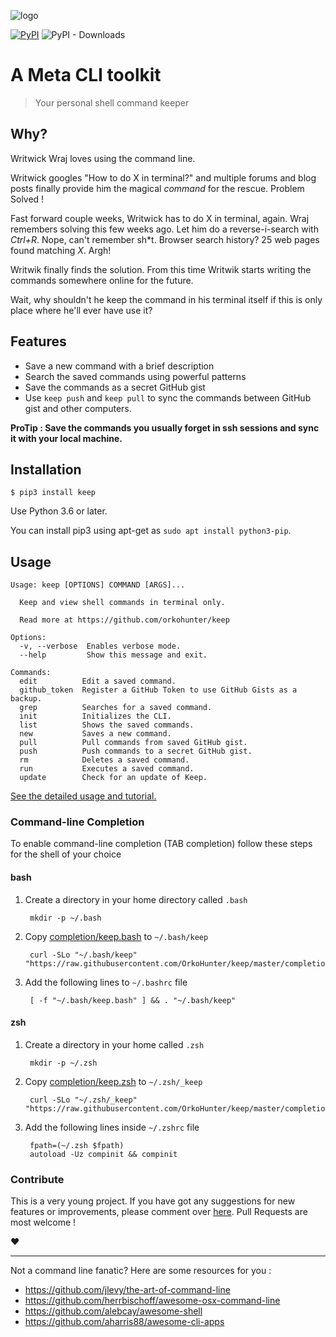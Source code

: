 ![logo](https://raw.githubusercontent.com/OrkoHunter/keep/master/data/logo.png)

[![PyPI](https://img.shields.io/pypi/v/keep)](https://github.com/orkohunter/keep/releases) ![PyPI - Downloads](https://img.shields.io/pypi/dm/keep)

# A Meta CLI toolkit

> Your personal shell command keeper

## Why?

Writwick Wraj loves using the command line.

Writwick googles \"How to do X in terminal?\" and multiple forums and
blog posts finally provide him the magical _command_ for the rescue.
Problem Solved !

Fast forward couple weeks, Writwick has to do X in terminal, again. Wraj
remembers solving this few weeks ago. Let him do a reverse-i-search with
_Ctrl+R_. Nope, can\'t remember sh\*t. Browser search history? 25 web
pages found matching _X_. Argh!

Writwik finally finds the solution. From this time Writwik starts
writing the commands somewhere online for the future.

Wait, why shouldn\'t he keep the command in his terminal itself if this
is only place where he\'ll ever have use it?

## Features

- Save a new command with a brief description
- Search the saved commands using powerful patterns
- Save the commands as a secret GitHub gist
- Use `keep push` and `keep pull` to sync the commands between GitHub
  gist and other computers.

**ProTip : Save the commands you usually forget in ssh sessions and sync
it with your local machine.**

## Installation

    $ pip3 install keep

Use Python 3.6 or later.

You can install pip3 using apt-get as `sudo apt install python3-pip`.

## Usage

    Usage: keep [OPTIONS] COMMAND [ARGS]...

      Keep and view shell commands in terminal only.

      Read more at https://github.com/orkohunter/keep

    Options:
      -v, --verbose  Enables verbose mode.
      --help         Show this message and exit.

    Commands:
      edit          Edit a saved command.
      github_token  Register a GitHub Token to use GitHub Gists as a backup.
      grep          Searches for a saved command.
      init          Initializes the CLI.
      list          Shows the saved commands.
      new           Saves a new command.
      pull          Pull commands from saved GitHub gist.
      push          Push commands to a secret GitHub gist.
      rm            Deletes a saved command.
      run           Executes a saved command.
      update        Check for an update of Keep.

[See the detailed usage and
tutorial.](https://github.com/OrkoHunter/keep/blob/master/tutorial.md)

### Command-line Completion

To enable command-line completion (TAB completion) follow these steps for the shell of your choice

#### bash

1. Create a directory in your home directory called `.bash`

        mkdir -p ~/.bash

2. Copy [completion/keep.bash](https://github.com/OrkoHunter/keep/blob/master/completions/keep.bash) to `~/.bash/keep`

        curl -SLo "~/.bash/keep" "https://raw.githubusercontent.com/OrkoHunter/keep/master/completions/keep.bash"

3. Add the following lines to `~/.bashrc` file

        [ -f "~/.bash/keep.bash" ] && . "~/.bash/keep"

#### zsh

1. Create a directory in your home called `.zsh`

        mkdir -p ~/.zsh

2. Copy [completion/keep.zsh](https://github.com/OrkoHunter/keep/blob/master/completions/keep.zsh) to `~/.zsh/_keep`

        curl -SLo "~/.zsh/_keep" "https://raw.githubusercontent.com/OrkoHunter/keep/master/completions/keep.zsh"

3. Add the following lines inside `~/.zshrc` file

        fpath=(~/.zsh $fpath)
        autoload -Uz compinit && compinit

### Contribute

This is a very young project. If you have got any suggestions for new
features or improvements, please comment over
[here](https://github.com/OrkoHunter/keep/issues/11). Pull Requests are
most welcome !

❤

---

Not a command line fanatic? Here are some resources for you :

- <https://github.com/jlevy/the-art-of-command-line>
- <https://github.com/herrbischoff/awesome-osx-command-line>
- <https://github.com/alebcay/awesome-shell>
- <https://github.com/aharris88/awesome-cli-apps>
